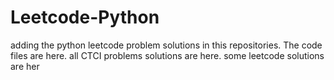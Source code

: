 # Leetcode-Python
adding the python leetcode problem solutions in this repositories. 
The code files are here.
all CTCI problems solutions are here.
some leetcode solutions are her























































































































































































































































































































































































































































































































































































































